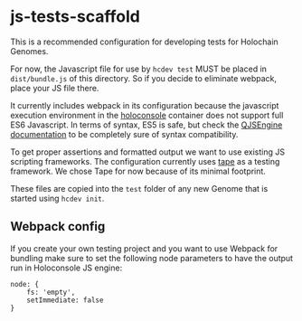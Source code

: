 # js-tests-scaffold

This is a recommended configuration for developing tests for Holochain Genomes.
 
For now, the Javascript file for use by `hcdev test` MUST be placed in `dist/bundle.js` of this directory. So if you decide to eliminate webpack, place your JS file there.

It currently includes webpack in its configuration because the javascript execution environment in the [holoconsole](https://github.com/holochain/holosqape) container does not support full ES6 Javascript.
In terms of syntax, ES5 is safe, but check the [QJSEngine documentation](http://doc.qt.io/qt-5/qtqml-javascript-functionlist.html) to be completely sure of syntax compatibility.

To get proper assertions and formatted output we want to use existing JS scripting frameworks. The configuration currently uses [tape](https://github.com/substack/tape) as a testing framework. We chose Tape for now because of its minimal footprint.

These files are copied into the `test` folder of any new Genome that is started using `hcdev init`.

## Webpack config
If you create your own testing project and you want to use Webpack for bundling make sure to set the following node parameters to have the output run in Holoconsole JS engine:

```
node: {
	fs: 'empty',
	setImmediate: false
}
```